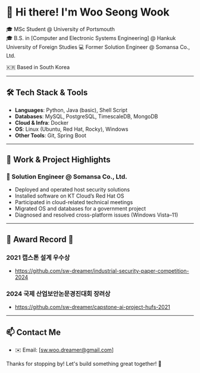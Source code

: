 # 👋 Hi there! I'm Woo Seong Wook

🎓 MSc Student @ University of Portsmouth  
🎓 B.S. in [Computer and Electronic Systems Engineering] @ Hankuk University of Foreign Studies
💻 Former Solution Engineer @ Somansa Co., Ltd.  

🇰🇷 Based in South Korea

---

## 🛠️ Tech Stack & Tools

- **Languages**: Python, Java (basic), Shell Script  
- **Databases**: MySQL, PostgreSQL, TimescaleDB, MongoDB
- **Cloud & Infra**: Docker
- **OS**: Linux (Ubuntu, Red Hat, Rocky), Windows  
- **Other Tools**: Git, Spring Boot  

---

## 💼 Work & Project Highlights

### 🔧 Solution Engineer @ Somansa Co., Ltd.
- Deployed and operated host security solutions
- Installed software on KT Cloud’s Red Hat OS
- Participated in cloud-related technical meetings
- Migrated OS and databases for a government project
- Diagnosed and resolved cross-platform issues (Windows Vista–11)

---

## 🥇 Award Record 🥇

### 2021 캡스톤 설계 우수상
  -  https://github.com/sw-dreamer/industrial-security-paper-competition-2024

### 2024 국제 산업보안논문경진대회 장려상
  -  https://github.com/sw-dreamer/capstone-ai-project-hufs-2021

---

## 📫 Contact Me

- ✉️ Email: [sw.woo.dreamer@gmail.com]  

Thanks for stopping by! Let's build something great together! 🚀

